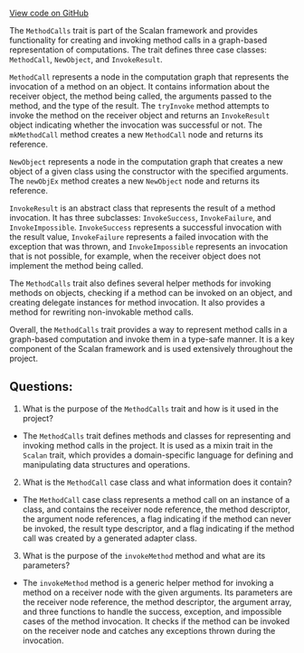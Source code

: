 [View code on GitHub](sigmastate-interpreterhttps://github.com/ScorexFoundation/sigmastate-interpreter/graph-ir/src/main/scala/scalan/MethodCalls.scala)

The `MethodCalls` trait is part of the Scalan framework and provides functionality for creating and invoking method calls in a graph-based representation of computations. The trait defines three case classes: `MethodCall`, `NewObject`, and `InvokeResult`. 

`MethodCall` represents a node in the computation graph that represents the invocation of a method on an object. It contains information about the receiver object, the method being called, the arguments passed to the method, and the type of the result. The `tryInvoke` method attempts to invoke the method on the receiver object and returns an `InvokeResult` object indicating whether the invocation was successful or not. The `mkMethodCall` method creates a new `MethodCall` node and returns its reference.

`NewObject` represents a node in the computation graph that creates a new object of a given class using the constructor with the specified arguments. The `newObjEx` method creates a new `NewObject` node and returns its reference.

`InvokeResult` is an abstract class that represents the result of a method invocation. It has three subclasses: `InvokeSuccess`, `InvokeFailure`, and `InvokeImpossible`. `InvokeSuccess` represents a successful invocation with the result value, `InvokeFailure` represents a failed invocation with the exception that was thrown, and `InvokeImpossible` represents an invocation that is not possible, for example, when the receiver object does not implement the method being called.

The `MethodCalls` trait also defines several helper methods for invoking methods on objects, checking if a method can be invoked on an object, and creating delegate instances for method invocation. It also provides a method for rewriting non-invokable method calls.

Overall, the `MethodCalls` trait provides a way to represent method calls in a graph-based computation and invoke them in a type-safe manner. It is a key component of the Scalan framework and is used extensively throughout the project.
## Questions: 
 1. What is the purpose of the `MethodCalls` trait and how is it used in the project?
- The `MethodCalls` trait defines methods and classes for representing and invoking method calls in the project. It is used as a mixin trait in the `Scalan` trait, which provides a domain-specific language for defining and manipulating data structures and operations.

2. What is the `MethodCall` case class and what information does it contain?
- The `MethodCall` case class represents a method call on an instance of a class, and contains the receiver node reference, the method descriptor, the argument node references, a flag indicating if the method can never be invoked, the result type descriptor, and a flag indicating if the method call was created by a generated adapter class.

3. What is the purpose of the `invokeMethod` method and what are its parameters?
- The `invokeMethod` method is a generic helper method for invoking a method on a receiver node with the given arguments. Its parameters are the receiver node reference, the method descriptor, the argument array, and three functions to handle the success, exception, and impossible cases of the method invocation. It checks if the method can be invoked on the receiver node and catches any exceptions thrown during the invocation.